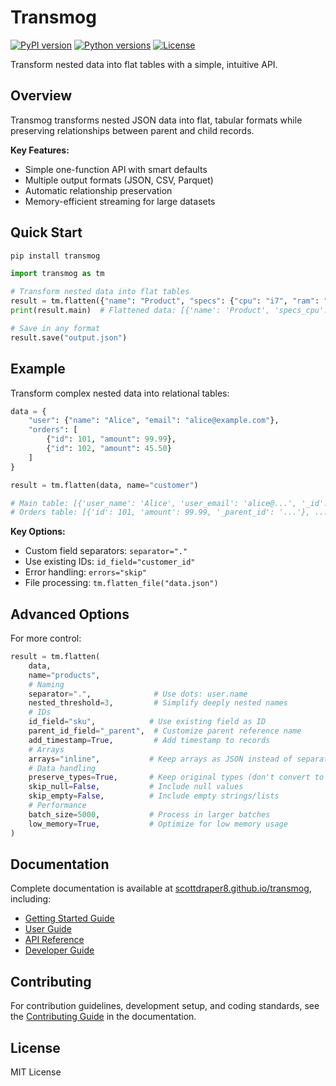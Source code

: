 # Transmog

[![PyPI version](https://img.shields.io/pypi/v/transmog.svg?logo=pypi)](https://pypi.org/project/transmog/)
[![Python versions](https://img.shields.io/badge/python-3.9%2B-blue?logo=python)](https://pypi.org/project/transmog/)
[![License](https://img.shields.io/github/license/scottdraper8/transmog.svg?logo=github)](https://github.com/scottdraper8/transmog/blob/main/LICENSE)

Transform nested data into flat tables with a simple, intuitive API.

## Overview

Transmog transforms nested JSON data into flat, tabular formats while preserving relationships between parent and child records.

**Key Features:**

- Simple one-function API with smart defaults
- Multiple output formats (JSON, CSV, Parquet)
- Automatic relationship preservation
- Memory-efficient streaming for large datasets

## Quick Start

```bash
pip install transmog
```

```python
import transmog as tm

# Transform nested data into flat tables
result = tm.flatten({"name": "Product", "specs": {"cpu": "i7", "ram": "16GB"}})
print(result.main)  # Flattened data: [{'name': 'Product', 'specs_cpu': 'i7', ...}]

# Save in any format
result.save("output.json")
```

## Example

Transform complex nested data into relational tables:

```python
data = {
    "user": {"name": "Alice", "email": "alice@example.com"},
    "orders": [
        {"id": 101, "amount": 99.99},
        {"id": 102, "amount": 45.50}
    ]
}

result = tm.flatten(data, name="customer")

# Main table: [{'user_name': 'Alice', 'user_email': 'alice@...', '_id': '...'}]
# Orders table: [{'id': 101, 'amount': 99.99, '_parent_id': '...'}, ...]
```

**Key Options:**

- Custom field separators: `separator="."`
- Use existing IDs: `id_field="customer_id"`
- Error handling: `errors="skip"`
- File processing: `tm.flatten_file("data.json")`

## Advanced Options

For more control:

```python
result = tm.flatten(
    data,
    name="products",
    # Naming
    separator=".",              # Use dots: user.name
    nested_threshold=3,         # Simplify deeply nested names
    # IDs
    id_field="sku",            # Use existing field as ID
    parent_id_field="_parent",  # Customize parent reference name
    add_timestamp=True,         # Add timestamp to records
    # Arrays
    arrays="inline",           # Keep arrays as JSON instead of separate tables
    # Data handling
    preserve_types=True,       # Keep original types (don't convert to strings)
    skip_null=False,           # Include null values
    skip_empty=False,          # Include empty strings/lists
    # Performance
    batch_size=5000,           # Process in larger batches
    low_memory=True,           # Optimize for low memory usage
)
```

## Documentation

Complete documentation is available at
[scottdraper8.github.io/transmog](https://scottdraper8.github.io/transmog), including:

- [Getting Started Guide](https://scottdraper8.github.io/transmog/getting_started.html)
- [User Guide](https://scottdraper8.github.io/transmog/user_guide/file-processing.html)
- [API Reference](https://scottdraper8.github.io/transmog/api_reference/api.html)
- [Developer Guide](https://scottdraper8.github.io/transmog/developer_guide/contributing.html)

## Contributing

For contribution guidelines, development setup, and coding standards,
see the [Contributing Guide](https://scottdraper8.github.io/transmog/development/contributing.html)
in the documentation.

## License

MIT License
